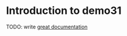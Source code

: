 # Introduction to demo31

TODO: write [great documentation](http://jacobian.org/writing/what-to-write/)
